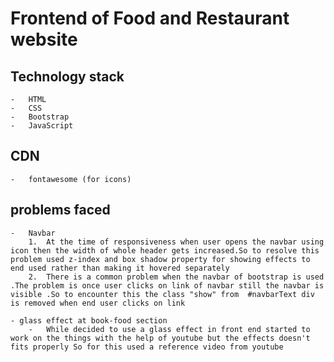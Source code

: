 # Frontend of Food and Restaurant website

## Technology stack
    -   HTML
    -   CSS
    -   Bootstrap 
    -   JavaScript

## CDN
    -   fontawesome (for icons)

## problems faced
    -   Navbar
        1.  At the time of responsiveness when user opens the navbar using icon then the width of whole header gets increased.So to resolve this problem used z-index and box shadow property for showing effects to end used rather than making it hovered separately 
        2.  There is a common problem when the navbar of bootstrap is used .The problem is once user clicks on link of navbar still the navbar is visible .So to encounter this the class "show" from  #navbarText div is removed when end user clicks on link

    - glass effect at book-food section  
        -   While decided to use a glass effect in front end started to work on the things with the help of youtube but the effects doesn't fits properly So for this used a reference video from youtube
